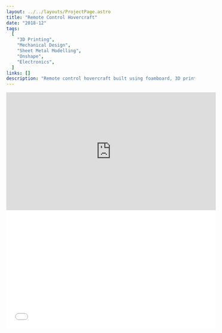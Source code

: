 ```yaml
---
layout: ../../layouts/ProjectPage.astro
title: "Remote Control Hovercraft"
date: "2018-12"
tags:
  [
    "3D Printing",
    "Mechanical Design",
    "Sheet Metal Modelling",
    "Onshape",
    "Electronics",
  ]
links: []
description: "Remote control hovercraft built using foamboard, 3D printing, and hobby RC electronics. Designed using Onshape."
---
```


<div class="frame-wrapper relative aspect-video">
<iframe width="560" height="315" src="https://www.youtube.com/embed/jCL2HYXeS9U" title="YouTube video player" frameborder="0" allow="accelerometer; autoplay; clipboard-write; encrypted-media; gyroscope; picture-in-picture" allowfullscreen></iframe>

<iframe width="560" height="315" src="/3D_models/hovercraft.gltf" title="3D Model" frameborder="0" allowfullscreen></iframe>
